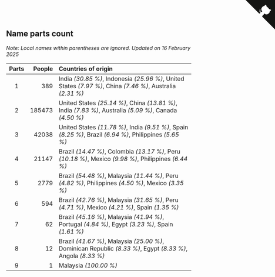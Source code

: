 ## Name parts count

*Note: Local names within parentheses are ignored.*
*Updated on 16 February 2025*

| Parts | People | Countries of origin |
| :--: | ---: | :--- |
| 1 | 389 | India *(30.85 %)*, Indonesia *(25.96 %)*, United States *(7.97 %)*, China *(7.46 %)*, Australia *(2.31 %)* |
| 2 | 185473 | United States *(25.14 %)*, China *(13.81 %)*, India *(7.83 %)*, Australia *(5.09 %)*, Canada *(4.50 %)* |
| 3 | 42038 | United States *(11.78 %)*, India *(9.51 %)*, Spain *(8.25 %)*, Brazil *(6.94 %)*, Philippines *(5.65 %)* |
| 4 | 21147 | Brazil *(14.47 %)*, Colombia *(13.17 %)*, Peru *(10.18 %)*, Mexico *(9.98 %)*, Philippines *(6.44 %)* |
| 5 | 2779 | Brazil *(54.48 %)*, Malaysia *(11.44 %)*, Peru *(4.82 %)*, Philippines *(4.50 %)*, Mexico *(3.35 %)* |
| 6 | 594 | Brazil *(42.76 %)*, Malaysia *(31.65 %)*, Peru *(4.71 %)*, Mexico *(4.21 %)*, Spain *(1.35 %)* |
| 7 | 62 | Brazil *(45.16 %)*, Malaysia *(41.94 %)*, Portugal *(4.84 %)*, Egypt *(3.23 %)*, Spain *(1.61 %)* |
| 8 | 12 | Brazil *(41.67 %)*, Malaysia *(25.00 %)*, Dominican Republic *(8.33 %)*, Egypt *(8.33 %)*, Angola *(8.33 %)* |
| 9 | 1 | Malaysia *(100.00 %)* |


<a href="https://github.com/JustinTimeCuber/wca_statistics" class="github-corner" aria-label="View source on Github"><svg width="80" height="80" viewBox="0 0 250 250" style="fill:#151513; color:#fff; position: absolute; top: 0; border: 0; right: 0;" aria-hidden="true"><path d="M0,0 L115,115 L130,115 L142,142 L250,250 L250,0 Z"></path><path d="M128.3,109.0 C113.8,99.7 119.0,89.6 119.0,89.6 C122.0,82.7 120.5,78.6 120.5,78.6 C119.2,72.0 123.4,76.3 123.4,76.3 C127.3,80.9 125.5,87.3 125.5,87.3 C122.9,97.6 130.6,101.9 134.4,103.2" fill="currentColor" style="transform-origin: 130px 106px;" class="octo-arm"></path><path d="M115.0,115.0 C114.9,115.1 118.7,116.5 119.8,115.4 L133.7,101.6 C136.9,99.2 139.9,98.4 142.2,98.6 C133.8,88.0 127.5,74.4 143.8,58.0 C148.5,53.4 154.0,51.2 159.7,51.0 C160.3,49.4 163.2,43.6 171.4,40.1 C171.4,40.1 176.1,42.5 178.8,56.2 C183.1,58.6 187.2,61.8 190.9,65.4 C194.5,69.0 197.7,73.2 200.1,77.6 C213.8,80.2 216.3,84.9 216.3,84.9 C212.7,93.1 206.9,96.0 205.4,96.6 C205.1,102.4 203.0,107.8 198.3,112.5 C181.9,128.9 168.3,122.5 157.7,114.1 C157.9,116.9 156.7,120.9 152.7,124.9 L141.0,136.5 C139.8,137.7 141.6,141.9 141.8,141.8 Z" fill="currentColor" class="octo-body"></path></svg></a><style>.github-corner:hover .octo-arm{animation:octocat-wave 560ms ease-in-out}@keyframes octocat-wave{0%,100%{transform:rotate(0)}20%,60%{transform:rotate(-25deg)}40%,80%{transform:rotate(10deg)}}@media (max-width:500px){.github-corner:hover .octo-arm{animation:none}.github-corner .octo-arm{animation:octocat-wave 560ms ease-in-out}}</style>
